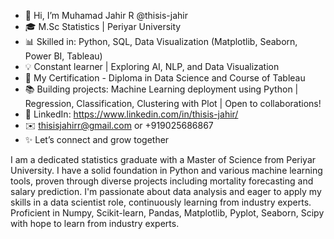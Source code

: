 - 👋 Hi, I’m Muhamad Jahir R @thisis-jahir
- 🎓 M.Sc Statistics | Periyar University
- 📊 Skilled in: Python, SQL, Data Visualization (Matplotlib, Seaborn, Power BI, Tableau)
- 💡 Constant learner | Exploring AI, NLP, and Data Visualization
- 🌟 My Certification - Diploma in Data Science and Course of Tableau
- 📚 Building projects: Machine Learning deployment using Python | Regression, Classification, Clustering with Plot | Open to collaborations!
- 🔗 LinkedIn: https://www.linkedin.com/in/thisis-jahir/  
- ✉️ thisisjahirr@gmail.com or +919025686867
- ✨ Let’s connect and grow together

I am a dedicated statistics graduate with a Master of Science from Periyar University. I have a solid foundation in Python and various machine learning tools, proven through diverse projects including mortality forecasting and salary prediction. I'm passionate about data analysis and eager to apply my skills in a data scientist role, continuously learning from industry experts. Proficient in Numpy, Scikit-learn, Pandas, Matplotlib, Pyplot, Seaborn, Scipy with hope to learn from industry experts.

